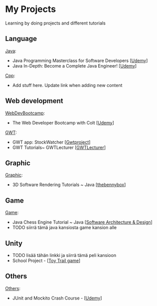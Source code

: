 My Projects
===========

Learning by doing projects and different tutorials

## Language
[Java](https://github.com/developersCradle/MyProjects/tree/master/Java):

* Java Programming Masterclass for Software Developers [[Udemy](https://www.udemy.com/course/java-the-complete-java-developer-course/)]
* Java In-Depth: Become a Complete Java Engineer! [[Udemy](https://www.udemy.com/course/java-in-depth-become-a-complete-java-engineer/)]

[Cpp](https://github.com/developersCradle/MyProjects/):

* Add stuff here. Update link when adding new content

## Web development
[WebDevBootcamp](https://github.com/developersCradle/MyProjects/tree/master/WebDevBootcamp/):

* The Web Developer Bootcamp with Colt [[Udemy](https://www.udemy.com/the-web-developer-bootcamp/)]

[GWT](https://github.com/developersCradle/MyProjects/tree/master/Gwt):

* GWT app: StockWatcher [[Gwtproject](http://www.gwtproject.org/doc/latest/tutorial/gettingstarted.html)]
* GWT Tutorials~ GWTLecturer [[GWTLecturer](https://www.youtube.com/playlist?list=PLoWne5q-c9E92-rrra5eiztpq1ACrCWNm)]


## Graphic
[Graphic](https://github.com/developersCradle/MyProjects/tree/master/Graphic): 

* 3D Software Rendering Tutorials ~ Java [[thebennybox](https://www.youtube.com/playlist?list=PLEETnX-uPtBUbVOok816vTl1K9vV1GgH5)]

## Game
[Game](https://github.com/developersCradle/MyProjects/tree/master/Game):

* Java Chess Engine Tutorial ~ Java [[Software Architecture & Design](https://www.youtube.com/playlist?list=PLOJzCFLZdG4zk5d-1_ah2B4kqZSeIlWtt)]
* TODO siirrä tämä java kansiosta game kansion alle

## Unity

* TODO lisää tähän linkki ja siirrä tämä peli kansioon
* School Project - [[Toy Trail game](https://github.com/developersCradle/MyProjects/tree/master/schoolProject%20Toy%20Trail)]


## Others
[Others](https://github.com/developersCradle/MyProjects/tree/master/Others):

* JUnit and Mockito Crash Course - [[Udemy](https://www.udemy.com/course/junitandmockitocrashcourse/)]


